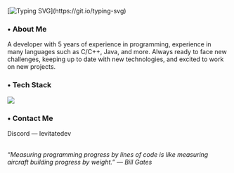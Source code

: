 [![Typing SVG](https://readme-typing-svg.demolab.com?font=Fira+Code&size=22&duration=4000&pause=1000&width=434&height=30&lines=Hey%2C+I'm+Levitate!)](https://git.io/typing-svg)

<h3> • About Me </h3>

A developer with 5 years of experience in programming, experience in many languages such as C/C++, Java, and more. Always ready to face new challenges, keeping up to date with new technologies, and excited to work on new projects.

<h3> • Tech Stack </h3>

![](https://skillicons.dev/icons?i=cpp,java,kotlin,html,css,js,ts,mysql,sqlite,git,github,rust,tailwindcss&perline=6)

<h3> • Contact Me </h3>
Discord — levitatedev

&nbsp;
<br>
*“Measuring programming progress by lines of code is like measuring aircraft building progress by weight.” — Bill Gates*
<br>
